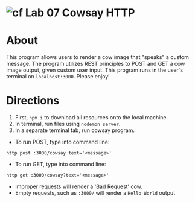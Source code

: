 ![cf](https://i.imgur.com/7v5ASc8.png) Lab 07 Cowsay HTTP
======

# About
This program allows users to render a cow image that "speaks" a custom message. The program utilizes REST principles to POST and GET a cow image output, given custom user input. This program runs in the user's terminal on `localhost:3000`. Please enjoy!

# Directions
1. First, `npm i` to download all resources onto the local machine.
2. In terminal, run files using `nodemon server`.
3. In a separate terminal tab, run cowsay program.
  * To run POST, type into command line:
  ```
  http post :3000/cowsay text='<message>'
  ```
* To run GET, type into command line:
```
http get :3000/cowsay?text='<message>'
```

* Improper requests will render a 'Bad Request' cow.
* Empty requests, such as `:3000/` will render a `Hello World` output
